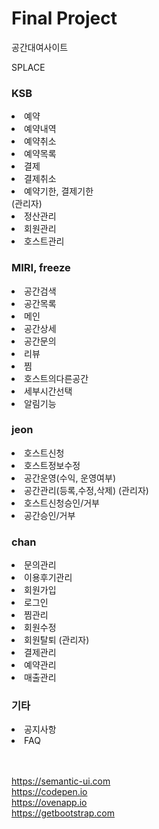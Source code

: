 <h1><b>Final Project</b></h1>

공간대여사이트

SPLACE


<h3>KSB </h3>
  <li>예약</li>
  <li>예약내역</li>
  <li>예약취소</li>
  <li>예약목록</li>
  <li>결제</li>
  <li>결제취소</li>
  <li>예약기한, 결제기한</li>
(관리자)
  <li>정산관리</li>
  <li>회원관리</li>
  <li>호스트관리</li>

<h3>MIRI, freeze</h3>
<li>공간검색
<li>공간목록
<li>메인
<li>공간상세
<li>공간문의
<li>리뷰
<li>찜
<li>호스트의다른공간
<li>세부시간선택
<li>알림기능

<h3>jeon </h3>
<li>호스트신청
<li>호스트정보수정
<li>공간운영(수익, 운영여부)
<li>공간관리(등록,수정,삭제)
(관리자)
<li>호스트신청승인/거부
<li>공간승인/거부

<h3>chan </h3>
<li>문의관리
<li>이용후기관리
<li>회원가입
<li>로그인
<li>찜관리
<li>회원수정
<li>회원탈퇴
(관리자)
<li>결제관리
<li>예약관리
<li>매출관리

<h3>기타</h3>
<li>공지사항
<li>FAQ

<br><br>
https://semantic-ui.com<br>
https://codepen.io<br>
https://ovenapp.io<br>
https://getbootstrap.com
